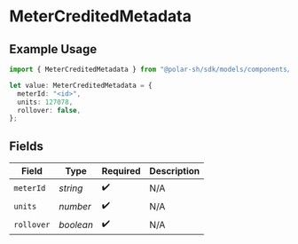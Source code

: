 # MeterCreditedMetadata

## Example Usage

```typescript
import { MeterCreditedMetadata } from "@polar-sh/sdk/models/components/metercreditedmetadata.js";

let value: MeterCreditedMetadata = {
  meterId: "<id>",
  units: 127078,
  rollover: false,
};
```

## Fields

| Field              | Type               | Required           | Description        |
| ------------------ | ------------------ | ------------------ | ------------------ |
| `meterId`          | *string*           | :heavy_check_mark: | N/A                |
| `units`            | *number*           | :heavy_check_mark: | N/A                |
| `rollover`         | *boolean*          | :heavy_check_mark: | N/A                |